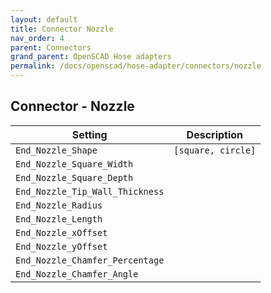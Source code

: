 ```yaml
---
layout: default
title: Connector Nozzle
nav_order: 4
parent: Connectors
grand_parent: OpenSCAD Hose adapters
permalink: /docs/openscad/hose-adapter/connectors/nozzle
---
```

## Connector - Nozzle

Setting | Description
-|-
`End_Nozzle_Shape` | `[square, circle]`
`End_Nozzle_Square_Width` | 
`End_Nozzle_Square_Depth` | 
`End_Nozzle_Tip_Wall_Thickness` | 
`End_Nozzle_Radius` | 
`End_Nozzle_Length` | 
`End_Nozzle_xOffset` | 
`End_Nozzle_yOffset` | 
`End_Nozzle_Chamfer_Percentage` | 
`End_Nozzle_Chamfer_Angle` | 